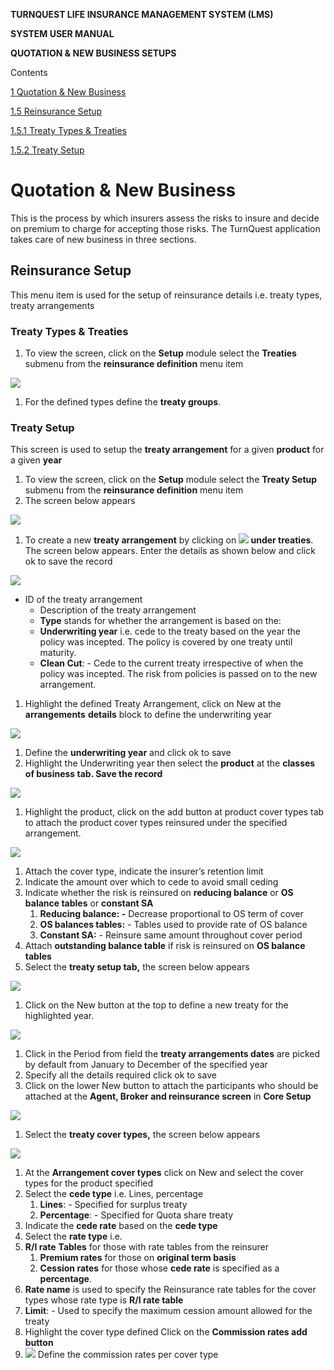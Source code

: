 **TURNQUEST LIFE INSURANCE MANAGEMENT SYSTEM (LMS)**

**SYSTEM USER MANUAL**

**QUOTATION & NEW BUSINESS SETUPS**

Contents

[1 Quotation & New Business](#quotation--new-business)

[1.5 Reinsurance Setup](#reinsurance-setup)

[1.5.1 Treaty Types & Treaties](#treaty-types--treaties)

[1.5.2 Treaty Setup](#treaty-setup)


# Quotation & New Business

This is the process by which insurers assess the risks to insure and decide on premium to charge for accepting those risks. The TurnQuest application takes care of new business in three sections.

## Reinsurance Setup

This menu item is used for the setup of reinsurance details i.e. treaty types, treaty arrangements

### Treaty Types & Treaties

1.  To view the screen, click on the **Setup** module select the **Treaties** submenu from the **reinsurance definition** menu item

![](media/eab4363d4b9f32ea4a50595ac6203c5b.png)

1.  For the defined types define the **treaty groups**.

### Treaty Setup

This screen is used to setup the **treaty arrangement** for a given **product** for a given **year**

1.  To view the screen, click on the **Setup** module select the **Treaty Setup** submenu from the **reinsurance definition** menu item
2.  The screen below appears

![](media/85601d0269f59d2618b101dcd7b2fe2d.png)

1.  To create a new **treaty arrangement** by clicking on **![](media/50d2546bda4ebe6fce1b7e384c8e32ad.png) under treaties**. The screen below appears. Enter the details as shown below and click ok to save the record

![](media/62e492ed160affee9038a37d421f6675.png)

-   ID of the treaty arrangement
    -   Description of the treaty arrangement
    -   **Type** stands for whether the arrangement is based on the:
    -   **Underwriting year** i.e. cede to the treaty based on the year the policy was incepted. The policy is covered by one treaty until maturity.
    -   **Clean Cut**: - Cede to the current treaty irrespective of when the policy was incepted. The risk from policies is passed on to the new arrangement.
1.  Highlight the defined Treaty Arrangement, click on New at the **arrangements** **details** block to define the underwriting year

![](media/43d2251e523cf7a76cd4d6e7ac6d9c2f.png)

1.  Define the **underwriting year** and click ok to save
2.  Highlight the Underwriting year then select the **product** at the **classes of business tab. Save the record**

![](media/1ea79a4a7e650c2e838a588f1699e098.png)

1.  Highlight the product, click on the add button at product cover types tab to attach the product cover types reinsured under the specified arrangement.

![](media/3fc34155ae125b85e7e41e576603f568.png)

1.  Attach the cover type, indicate the insurer’s retention limit
2.  Indicate the amount over which to cede to avoid small ceding
3.  Indicate whether the risk is reinsured on **reducing balance** or **OS balance tables** or **constant SA**
    1.  **Reducing balance: -** Decrease proportional to OS term of cover
    2.  **OS balances tables:** - Tables used to provide rate of OS balance
    3.  **Constant SA:** - Reinsure same amount throughout cover period
4.  Attach **outstanding balance table** if risk is reinsured on **OS balance tables**
5.  Select the **treaty setup tab,** the screen below appears

![](media/ccfc6feed4cf06c9945603318d73a412.png)

1.  Click on the New button at the top to define a new treaty for the highlighted year.

![](media/ba404e695d884b207a04db391150408d.png)

1.  Click in the Period from field the **treaty arrangements dates** are picked by default from January to December of the specified year
2.  Specify all the details required click ok to save
3.  Click on the lower New button to attach the participants who should be attached at the **Agent, Broker and reinsurance screen** in **Core Setup**

![](media/48efd05ce3c9474c88912db8d5e14fec.png)

1.  Select the **treaty cover types,** the screen below appears

![](media/291c1e26c0aa9ea485a92c4ec1cd3015.png)

1.  At the **Arrangement cover types** click on New and select the cover types for the product specified
2.  Select the **cede type** i.e. Lines, percentage
    1.  **Lines**: - Specified for surplus treaty
    2.  **Percentage**: - Specified for Quota share treaty
3.  Indicate the **cede rate** based on the **cede type**
4.  Select the **rate type** i.e.
1.  **R/I rate** **Tables** for those with rate tables from the reinsurer
    1.  **Premium rates** for those on **original term basis**
    2.  **Cession rates** for those whose **cede rate** is specified as a **percentage**.
1.  **Rate name** is used to specify the Reinsurance rate tables for the cover types whose rate type is **R/I rate table**
2.  **Limit**: - Used to specify the maximum cession amount allowed for the treaty
3.  Highlight the cover type defined Click on the **Commission rates add button**
4.  ![](media/c1ed6ffbe7cc682ec69149f9fcc8e415.png) Define the commission rates per cover type



